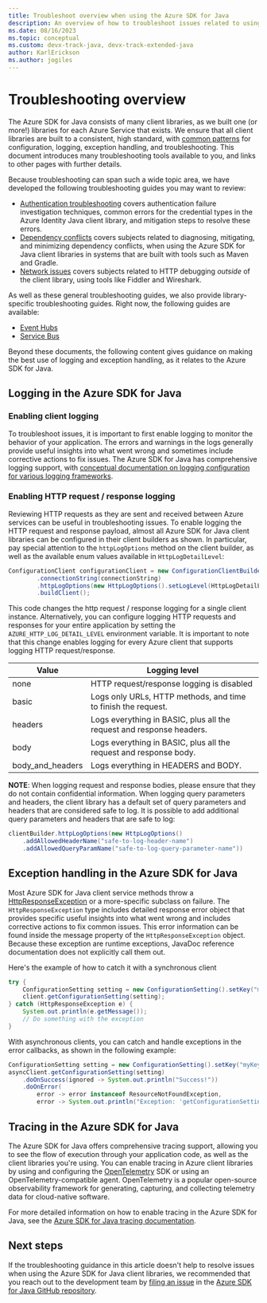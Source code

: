 ```yaml
---
title: Troubleshoot overview when using the Azure SDK for Java
description: An overview of how to troubleshoot issues related to using the Azure SDK for Java
ms.date: 08/16/2023
ms.topic: conceptual
ms.custom: devx-track-java, devx-track-extended-java
author: KarlErickson
ms.author: jogiles
---
```


# Troubleshooting overview

The Azure SDK for Java consists of many client libraries, as we built one (or more!) libraries for each Azure Service that exists. We ensure that all client libraries are built to a consistent, high standard, with [common patterns](overview.md) for configuration, logging, exception handling, and troubleshooting. This document introduces many troubleshooting tools available to you, and links to other pages with further details.

Because troubleshooting can span such a wide topic area, we have developed the following troubleshooting guides you may want to review:

* [Authentication troubleshooting](troubleshooting-authentication-overview.md) covers authentication failure investigation techniques, common errors for the credential types in the Azure Identity Java client library, and mitigation steps to resolve these errors.
* [Dependency conflicts](troubleshooting-dependency-version-conflict.md) covers subjects related to diagnosing, mitigating, and minimizing dependency conflicts, when using the Azure SDK for Java client libraries in systems that are built with tools such as Maven and Gradle.
* [Network issues](troubleshooting-network.md) covers subjects related to HTTP debugging *outside* of the client library, using tools like Fiddler and Wireshark.

As well as these general troubleshooting guides, we also provide library-specific troubleshooting guides. Right now, the following guides are available:

* [Event Hubs](troubleshooting-messaging-event-hubs-overview.md)
* [Service Bus](troubleshooting-messaging-service-bus-overview.md)

Beyond these documents, the following content gives guidance on making the best use of logging and exception handling, as it relates to the Azure SDK for Java.

## Logging in the Azure SDK for Java

### Enabling client logging

To troubleshoot issues, it is important to first enable logging to monitor the behavior of your application. The errors and warnings in the logs generally provide useful insights into what went wrong and sometimes include corrective actions to fix issues. The Azure SDK for Java has comprehensive logging support, with [conceptual documentation on logging configuration for various logging frameworks](logging-overview.md).

### Enabling HTTP request / response logging

Reviewing HTTP requests as they are sent and received between Azure services can be useful in troubleshooting issues. To enable logging the HTTP request and response payload, almost all Azure SDK for Java client libraries can be configured in their client builders as shown. In particular, pay special attention to the `httpLogOptions` method on the client builder, as well as the available enum values available in `HttpLogDetailLevel`:

```java
ConfigurationClient configurationClient = new ConfigurationClientBuilder()
        .connectionString(connectionString)
        .httpLogOptions(new HttpLogOptions().setLogLevel(HttpLogDetailLevel.BODY_AND_HEADERS))
        .buildClient();
```

This code changes the http request / response logging for a single client instance. Alternatively, you can configure logging HTTP requests and responses for your entire application by setting the `AZURE_HTTP_LOG_DETAIL_LEVEL` environment variable. It is important to note that this change enables logging for every Azure client that supports logging HTTP request/response.

| Value            | Logging level                                                        |
|------------------|----------------------------------------------------------------------|
| none             | HTTP request/response logging is disabled                            |
| basic            | Logs only URLs, HTTP methods, and time to finish the request.        |
| headers          | Logs everything in BASIC, plus all the request and response headers. |
| body             | Logs everything in BASIC, plus all the request and response body.    |
| body_and_headers | Logs everything in HEADERS and BODY.                                 |

**NOTE**: When logging request and response bodies, please ensure that they do not contain confidential information. When logging query parameters and headers, the client library has a default set of query parameters and headers that are considered safe to log. It is possible to add additional query parameters and headers that are safe to log:

```java
clientBuilder.httpLogOptions(new HttpLogOptions()
    .addAllowedHeaderName("safe-to-log-header-name")
    .addAllowedQueryParamName("safe-to-log-query-parameter-name"))
```

## Exception handling in the Azure SDK for Java

Most Azure SDK for Java client service methods throw a [HttpResponseException](https://github.com/Azure/azure-sdk-for-java/blob/main/sdk/core/azure-core/src/main/java/com/azure/core/exception/HttpResponseException.java) or a more-specific subclass on failure. The `HttpResponseException` type includes detailed response error object that provides specific useful insights into what went wrong and includes corrective actions to fix common issues. This error information can be found inside the message property of the `HttpResponseException` object. Because these exception are runtime exceptions, JavaDoc reference documentation does not explicitly call them out.

Here's the example of how to catch it with a synchronous client

```java
try {
    ConfigurationSetting setting = new ConfigurationSetting().setKey("myKey").setValue("myValue");
    client.getConfigurationSetting(setting);
} catch (HttpResponseException e) {
    System.out.println(e.getMessage());
    // Do something with the exception
}
```

With asynchronous clients, you can catch and handle exceptions in the error callbacks, as shown in the following example:

```java
ConfigurationSetting setting = new ConfigurationSetting().setKey("myKey").setValue("myValue");
asyncClient.getConfigurationSetting(setting)
    .doOnSuccess(ignored -> System.out.println("Success!"))
    .doOnError(
        error -> error instanceof ResourceNotFoundException,
        error -> System.out.println("Exception: 'getConfigurationSetting' could not be performed."));
```

## Tracing in the Azure SDK for Java

The Azure SDK for Java offers comprehensive tracing support, allowing you to see the flow of execution through your application code, as well as the client libraries you're using. You can enable tracing in Azure client libraries by using and configuring the [OpenTelemetry](https://opentelemetry.io) SDK or using an OpenTelemetry-compatible agent. OpenTelemetry is a popular open-source observability framework for generating, capturing, and collecting telemetry data for cloud-native software.

For more detailed information on how to enable tracing in the Azure SDK for Java, see the [Azure SDK for Java tracing documentation](./tracing.md).

## Next steps

If the troubleshooting guidance in this article doesn't help to resolve issues when using the Azure SDK for Java client libraries, we recommended that you reach out to the development team by [filing an issue](https://github.com/Azure/azure-sdk-for-java/issues/new/choose) in the [Azure SDK for Java GitHub repository](https://github.com/Azure/azure-sdk-for-java).
